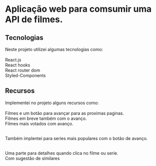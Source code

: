 # Aplicação web para comsumir uma API de filmes.

## Tecnologias 

Neste projeto utilizei algumas tecnologias como: <br><br>
React.js <br>
React hooks  <br>
React router dom <br>
Styled-Components<br>

## Recursos

Implementei no projeto alguns recursos como: <br><br>
Filmes e um botão para avançar para as proximas paginas. <br>
Filmes em breve também com o avanço. <br>
Filmes mais votados com avanço. <br><br>

Também implentei para series mais populares com o botão de avanço. <br><br>

Uma parte para detalhes quando clica no filme ou serie. <br>
Com sugestão de similares 
